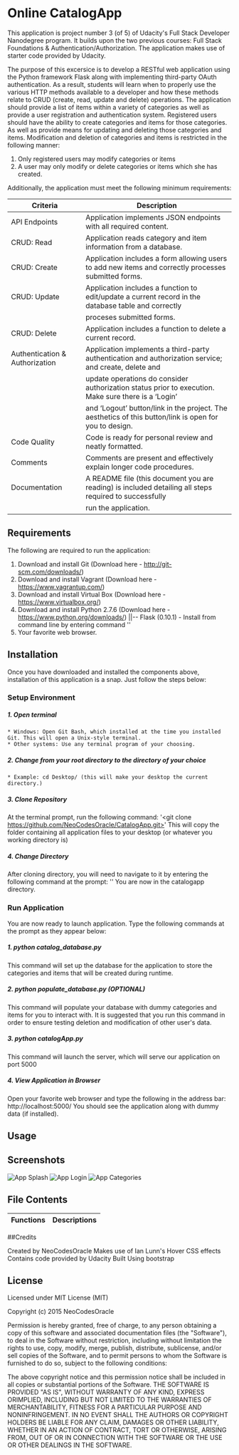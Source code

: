 # Online CatalogApp

This application is project number 3 (of 5) of Udacity's Full Stack Developer 
Nanodegree program. It builds upon the two previous courses: Full Stack 
Foundations & Authentication/Authorization. The application makes use of
starter code provided by Udacity.

The purpose of this excersice is to develop a RESTful web application using 
the Python framework Flask along with implementing third-party OAuth 
authentication. As a result, students will learn when to properly use the 
various HTTP methods available to a developer and how these methods relate to 
CRUD (create, read, update and delete) operations. The application should 
provide a list of items within a variety of categories as well as provide a 
user registration and authentication system. Registered users should have the
ability to create categories and items for those categories. As well as 
provide means for updating and deleting those categories and items. 
Modification and deletion of categories and items is restricted in the 
following manner:

1. Only registered users may modify categories or items
2. A user may only modify or delete categories or items which she has created.

Additionally, the application must meet the following minimum requirements:

Criteria 	  					|				Description
--------------------------------|----------------------------------------------------------------------------------------------------
API Endpoints 					| Application implements JSON endpoints with all required content.
CRUD: Read 	  					| Application reads category and item information from a database.
CRUD: Create  					| Application includes a form allowing users to add new items and correctly processes submitted forms.
CRUD: Update  					| Application includes a function to edit/update a current record in the database table and correctly
								| proceses submitted forms.
CRUD: Delete  					| Application includes a function to delete a current record.
Authentication & Authorization  | Application implements a third-party authentication and authorization service; and create, delete and
								| update operations do consider authorization status prior to execution. Make sure there is a ‘Login’
								| and ‘Logout’ button/link in the project. The aesthetics of this button/link is open for you to design.
Code Quality  					| Code is ready for personal review and neatly formatted.
Comments 	  					| Comments are present and effectively explain longer code procedures.
Documentation 					| A README file (this document you are reading) is included detailing all steps required to successfully
								| run the application.

## Requirements

The following are required to run the application:

1. Download and install Git (Download here - http://git-scm.com/downloads/)
2. Download and install Vagrant (Download here - https://www.vagrantup.com/)
3. Download and install Virtual Box (Download here - https://www.virtualbox.org/)
4. Download and install Python 2.7.6 (Download here - https://www.python.org/downloads/)
	||-- Flask (0.10.1) - Install from command line by entering command 
							'<pip install Flask>'
5. Your favorite web browser.

## Installation

Once you have downloaded and installed the components above, installation of this application is
a snap. Just follow the steps below:

### Setup Environment

##### 1. Open terminal
	* Windows: Open Git Bash, which installed at the time you installed Git. This will open a Unix-style terminal.
	* Other systems: Use any terminal program of your choosing.
##### 2. Change from your root directory to the directory of your choice
	* Example: cd Desktop/ (this will make your desktop the current directory.)
##### 3. Clone Repository
At the terminal prompt, run the following command:
	'<git clone https://github.com/NeoCodesOracle/CatalogApp.git>'
This will copy the folder containing all application files to your desktop (or whatever you working directory is)
##### 4. Change Directory
After cloning directory, you will need to navigate to it by entering the following command at the prompt:
	'<cd catalogapp>'
You are now in the catalogapp directory.

### Run Application
You are now ready to launch application. Type the following commands at the prompt as they appear below:

##### 1. python catalog_database.py
This command will set up the database for the application to store the categories and items that will be
created during runtime.
##### 2. python populate_database.py (OPTIONAL)
This command will populate your database with dummy categories and items for you to interact with. It is suggested
that you run this command in order to ensure testing deletion and modification of other user's data.
##### 3. python catalogApp.py
This command will launch the server, which will serve our application on port 5000
##### 4. View Application in Browser
Open your favorite web browser and type the following in the address bar: 
http://localhost:5000/
You should see the application along with dummy data (if installed).


## Usage

## Screenshots
![App Splash](\static\images\Screenshots\Frontpage.png)
![App Login](\static\images\Screenshots\login.png)
![App Categories](\static\images\Screenshots\cats.png)

## File Contents


Functions	| Descriptions
------------|-------------


##Credits

Created by NeoCodesOracle
Makes use of Ian Lunn's Hover CSS effects
Contains code provided by Udacity
Built Using bootstrap

## License

Licensed under MIT License (MIT)

Copyright (c) 2015 NeoCodesOracle

Permission is hereby granted, free of charge, to any person obtaining a copy of this software and associated
documentation files (the "Software"), to deal in the Software without restriction, including without 
limitation the rights to use, copy, modify, merge, publish, distribute, sublicense, and/or sell copies of the
Software, and to permit persons to whom the Software is furnished to do so, subject to the following conditions:

The above copyright notice and this permission notice shall be included in all copies or substantial 
portions of the Software. THE SOFTWARE IS PROVIDED "AS IS", WITHOUT WARRANTY OF ANY KIND, EXPRESS ORIMPLIED,
INCLUDING BUT NOT LIMITED TO THE WARRANTIES OF MERCHANTABILITY, FITNESS FOR A PARTICULAR PURPOSE AND 
NONINFRINGEMENT. IN NO EVENT SHALL THE AUTHORS OR COPYRIGHT HOLDERS BE LIABLE FOR ANY CLAIM, DAMAGES OR OTHER
LIABILITY, WHETHER IN AN ACTION OF CONTRACT, TORT OR OTHERWISE, ARISING FROM, OUT OF OR IN CONNECTION WITH
THE SOFTWARE OR THE USE OR OTHER DEALINGS IN THE SOFTWARE.